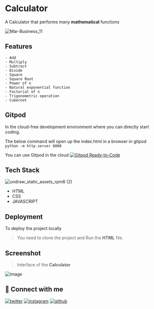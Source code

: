 
# Calculator

A Calculator that performs many **mathematical** functions

![Mar-Business_11](https://user-images.githubusercontent.com/114678694/193993341-4915b37e-8de2-42a3-a940-8eb2b58aaedf.jpg)


## Features

```
- Add
- Multiply
- Subtract
- Divide
- Square
- Square Root
- Power of n
- Natural exponential function
- Factorial of n
- Trigonometric operation
- Cuberoot
```

## Gitpod

In the cloud-free development environment where you can directly start coding.

The below command will open up the index.html in a browser in gitpod 
`python -m http.server 8000`

You can use Gitpod in the cloud [![Gitpod Ready-to-Code](https://img.shields.io/badge/Gitpod-Ready--to--Code-blue?logo=gitpod)](https://gitpod.io/#https://github.com/DhanushNehru/calculator/)

## Tech Stack

![undraw_static_assets_rpm6 (2)](https://user-images.githubusercontent.com/114678694/193994738-32684660-7d82-48d5-8f5d-1f428fda1853.svg)


- HTML
- CSS
- JAVASCRIPT

## Deployment

To deploy the project locally
> You need to clone the project and Run the **HTML** file.

## Screenshot

>Interface of the **Calculator**

![image](https://user-images.githubusercontent.com/48837703/215178413-15e5d827-f7ad-4204-b5a1-80778cac6d21.png)

## 🔗 Connect with me

[![twitter](https://img.shields.io/badge/twitter-1DA1F2?style=for-the-badge&logo=twitter&logoColor=white)](https://twitter.com/Dhanush_Nehru)
[![instagram](https://img.shields.io/badge/instagram-E4405F?style=for-the-badge&logo=instagram&logoColor=white)](https://www.instagram.com/dhanush_nehru/)
[![github](https://img.shields.io/badge/github-100000?style=for-the-badge&logo=github&logoColor=white)](https://github.com/DhanushNehru)
